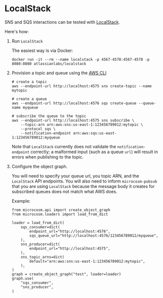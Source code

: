 # LocalStack

SNS and SQS interactions can be tested with [LocalStack](https://github.com/atlassian/localstack).

Here's how:

 1. Run `LocalStack`

    The easiest way is via Docker:

        docker run -it --rm --name localstack -p 4567-4578:4567-4578 -p 8080:8080 atlassianlabs/localstack

 2. Provision a topic and queue using the [AWS CLI](https://aws.amazon.com/cli/)

        # create a topic
        aws --endpoint-url http://localhost:4575 sns create-topic --name mytopic

        # create a queue
        aws --endpoint-url http://localhost:4576 sqs create-queue --queue-name myqueue

        # subscribe the queue to the topic
        aws --endpoint-url http://localhost:4575 sns subscribe \
            --topic-arn arn:aws:sns:us-east-1:123456789012:mytopic \
            --protocol sqs \
            --notification-endpoint arn:aws:sqs:us-east-1:123456789012:myqueue

    Note that `LocalStack` currently does not validate the `notification-endpoint` correctly; a malformed
    input (such as a queue `url`) will result in errors when publishing to the topic.

 3. Configure the object graph.

    You will need to specify your queue url, you topic ARN, and the `LocalStack` API endpoints. You will
    also need to inform `microcosm-pubsub` that you are using `LocalStack` because the message body it creates
    for subscribed queues does not match what AWS does.

    Example:

        from microcosm.api import create_object_graph
        from microcosm.loaders import load_from_dict

        loader = load_from_dict(
            sqs_consumer=dict(
                endpoint_url="http://localhost:4576",
                sqs_queue_url="http://localhost:4576/123456789012/myqueue",
            ),
            sns_producer=dict(
                endpoint_url="http://localhost:4575",
            ),
            sns_topic_arns=dict(
                default="arn:aws:sns:us-east-1:123456789012:mytopic",
            ),
        )
        graph = create_object_graph("test", loader=loader)
        graph.use(
            "sqs_consumer",
            "sns_producer",
        )
